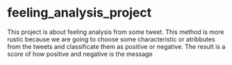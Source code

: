 # feeling_analysis_project
This project is about feeling analysis from some tweet.
This method is more rustic because we are going to choose some characteristic or atribbutes
from the tweets and classificate them as positive or negative.
The result is a score of how positive and negative is the message
